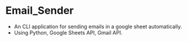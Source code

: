 # Email_Sender

- An CLI application for sending emails in a google sheet automatically.
- Using Python, Google Sheets API, Gmail API.
